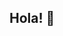 ## Hola! 👋

<!--
🚀 Apasionada por la ciencia de datos y el aprendizaje automático | Ingeniera de MLOps en Steam | Explorando el mundo de las recomendaciones y la optimización de sistemas | Amante de la visualización de datos y el cine 📊🎬 | En constante aprendizaje y construyendo soluciones impactantes desde la idea hasta la implementación 

<h2>Habilidades Técnicas</h2>
<div>
  <a href="#" class="btn btn-primary">Python (Numpy, Pandas, Scikit-learn)</a>
  <a href="#" class="btn btn-primary">R</a>
  <a href="#" class="btn btn-primary">Matplotlib</a>
  <a href="#" class="btn btn-primary">Seaborn</a>
  <a href="#" class="btn btn-primary">Tableau</a>
  <a href="#" class="btn btn-primary">SQL (MySQL, PostgreSQL)</a>
  <a href="#" class="btn btn-primary">NoSQL (MongoDB)</a>
  <a href="#" class="btn btn-primary">Hadoop</a>
  <a href="#" class="btn btn-primary">Spark</a>
  <a href="#" class="btn btn-primary">Git</a>
  <a href="#" class="btn btn-primary">Jupyter Notebooks</a>
  <a href="#" class="btn btn-primary">Google Colab</a>
</div>

<h2>Proyectos Destacados</h2>
  <ul>
    <li><strong>Análisis de Siniestros viales (Python, NLP):</strong> Creación de dashboards interactivos para visualizar datos complejos y facilitar la toma de decisiones estratégicas en tiempo real </li>
    <li><strong> Proyecto de Análisis y Consultoría de Restaurantes (Python, Scikit-learn):</strong> Implementación de modelos de machine learning para predecir sobre dónde y en qué rubros es recomendable invertir dentro de la industria gastronómica. 
</li>
    <li><strong> MLOps Steam:</strong> sistema de recomendación desde cero, enfrentando desafíos y desplegando un MVP con recursos limitados.</li>
  </ul>
  
  <h2>Contribuciones a la Comunidad</h2>
  <ul>
    <li>Participación en competiciones de análisis de datos como Kaggle.</li>
    <li>Colaboración en proyectos de código abierto relacionados con análisis de datos y machine learning.</li>
  </ul>
  
  <h2>Intereses</h2>
  <p>Me interesa explorar nuevas técnicas de machine learning, especialmente en el campo de deep learning y procesamiento de grandes datos. Disfruto trabajando en equipos multidisciplinarios para resolver problemas complejos y desarrollar soluciones innovadoras.</p>
  
  <h2>Contacto</h2>
  <ul>
    <li><strong>LinkedIn:</strong> <a href="https://www.linkedin.com/in/tunombre" target="_blank">Perfil de LinkedIn</a></li>
    <li><strong>Correo Electrónico:</strong> bergagnagabriela@gmail.com</li>
  </ul>
  
  <p>¡Conéctate conmigo!</p>

-->
